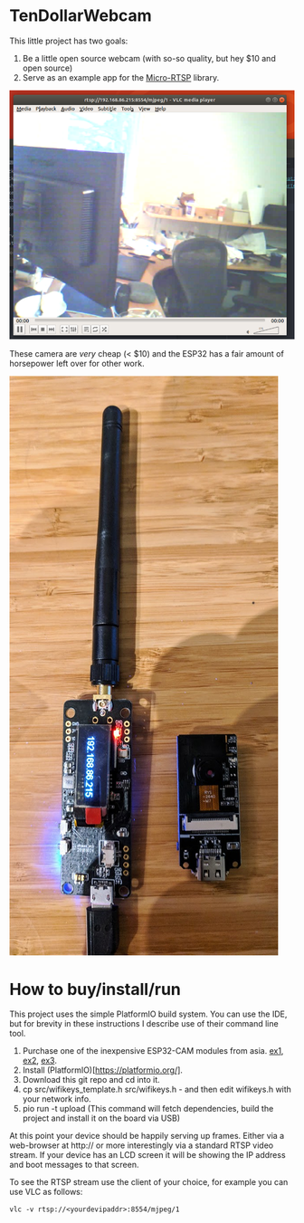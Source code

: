 # TenDollarWebcam

This little project has two goals:
1. Be a little open source webcam (with so-so quality, but hey $10 and open source)
2. Serve as an example app for the [Micro-RTSP](https://github.com/geeksville/Micro-RTSP)
library.

![sample VLC view](/docs/camview.png "Sample VLC output")

These camera are _very_ cheap (< $10) and the ESP32 has a fair amount of horsepower
left over for other work.

![devboards](/docs/devpict.jpg "Typical ESP32-CAM boards")

# How to buy/install/run

This project uses the simple PlatformIO build system.  You can use the IDE, but for brevity
in these instructions I describe use of their command line tool.

1. Purchase one of the inexpensive ESP32-CAM modules from asia. [ex1](https://www.banggood.com/Geekcreit-ESP32-CAM-WiFi-+-Bluetooth-Camera-Module-Development-Board-ESP32-With-Camera-Module-OV2640--p-1394679.html?rmmds=myorder&cur_warehouse=CN), [ex2](https://www.banggood.com/TTGO-T-Journal-ESP32-Camera-Development-Board-OV2640-SMA-WiFi-3dbi-Antenna-0_91-OLED-Camera-Board-p-1379925.html?rmmds=myorder&cur_warehouse=CN), [ex3](https://www.banggood.com/M5Stack-Official-ESP32-Camera-Module-Development-Board-OV2640-Camera-Type-C-Grove-Port-p-1333598.html?rmmds=myorder&cur_warehouse=CN).
2. Install (PlatformIO)[https://platformio.org/].
3. Download this git repo and cd into it.
4. cp src/wifikeys_template.h src/wifikeys.h - and then edit wifikeys.h with your network info.
5. pio run -t upload (This command will fetch dependencies, build the project and install it on the board via USB)

At this point your device should be happily serving up frames.  Either via
a web-browser at http://<yourdeviceipaddr> or more interestingly via a standard
RTSP video stream.  If your device has an LCD screen it will be showing the IP address and boot messages
to that screen.

To see the RTSP stream use the client of your choice, for example you can use VLC
as follows:
```
vlc -v rtsp://<yourdevipaddr>:8554/mjpeg/1
```
